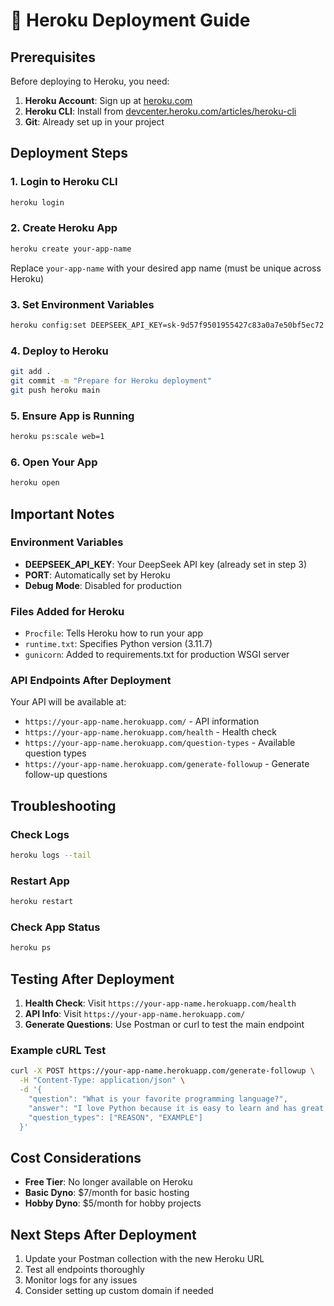 # 🚀 Heroku Deployment Guide

## Prerequisites

Before deploying to Heroku, you need:

1. **Heroku Account**: Sign up at [heroku.com](https://heroku.com)
2. **Heroku CLI**: Install from [devcenter.heroku.com/articles/heroku-cli](https://devcenter.heroku.com/articles/heroku-cli)
3. **Git**: Already set up in your project

## Deployment Steps

### 1. Login to Heroku CLI
```bash
heroku login
```

### 2. Create Heroku App
```bash
heroku create your-app-name
```
Replace `your-app-name` with your desired app name (must be unique across Heroku)

### 3. Set Environment Variables
```bash
heroku config:set DEEPSEEK_API_KEY=sk-9d57f9501955427c83a0a7e50bf5ec72
```

### 4. Deploy to Heroku
```bash
git add .
git commit -m "Prepare for Heroku deployment"
git push heroku main
```

### 5. Ensure App is Running
```bash
heroku ps:scale web=1
```

### 6. Open Your App
```bash
heroku open
```

## Important Notes

### Environment Variables
- **DEEPSEEK_API_KEY**: Your DeepSeek API key (already set in step 3)
- **PORT**: Automatically set by Heroku
- **Debug Mode**: Disabled for production

### Files Added for Heroku
- `Procfile`: Tells Heroku how to run your app
- `runtime.txt`: Specifies Python version (3.11.7)
- `gunicorn`: Added to requirements.txt for production WSGI server

### API Endpoints After Deployment
Your API will be available at:
- `https://your-app-name.herokuapp.com/` - API information
- `https://your-app-name.herokuapp.com/health` - Health check
- `https://your-app-name.herokuapp.com/question-types` - Available question types
- `https://your-app-name.herokuapp.com/generate-followup` - Generate follow-up questions

## Troubleshooting

### Check Logs
```bash
heroku logs --tail
```

### Restart App
```bash
heroku restart
```

### Check App Status
```bash
heroku ps
```

## Testing After Deployment

1. **Health Check**: Visit `https://your-app-name.herokuapp.com/health`
2. **API Info**: Visit `https://your-app-name.herokuapp.com/`
3. **Generate Questions**: Use Postman or curl to test the main endpoint

### Example cURL Test
```bash
curl -X POST https://your-app-name.herokuapp.com/generate-followup \
  -H "Content-Type: application/json" \
  -d '{
    "question": "What is your favorite programming language?",
    "answer": "I love Python because it is easy to learn and has great libraries.",
    "question_types": ["REASON", "EXAMPLE"]
  }'
```

## Cost Considerations

- **Free Tier**: No longer available on Heroku
- **Basic Dyno**: $7/month for basic hosting
- **Hobby Dyno**: $5/month for hobby projects

## Next Steps After Deployment

1. Update your Postman collection with the new Heroku URL
2. Test all endpoints thoroughly
3. Monitor logs for any issues
4. Consider setting up custom domain if needed 